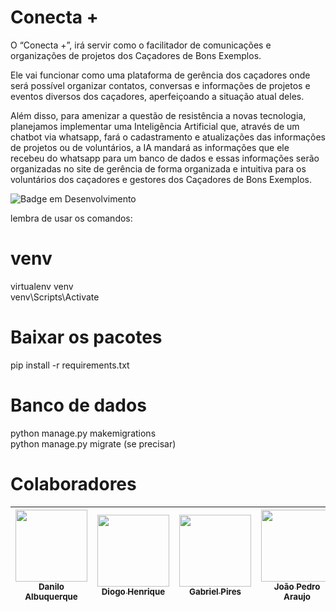 # Conecta +

O “Conecta +”, irá servir como o facilitador de comunicações e organizações de projetos dos Caçadores de Bons Exemplos. 

Ele vai funcionar como uma plataforma de gerência dos caçadores onde será possível organizar contatos, conversas e informações de projetos e eventos diversos dos caçadores, aperfeiçoando a situação atual deles. 

Além disso, para amenizar a questão de resistência a novas tecnologia, planejamos implementar uma Inteligência Artificial que, através de um chatbot via whatsapp, fará o cadastramento e atualizações das informações de projetos ou de voluntários, a IA mandará as informações que ele recebeu do whatsapp para um banco de dados e essas informações serão organizadas no site de gerência de forma organizada e intuitiva para os voluntários dos caçadores e gestores dos Caçadores de Bons Exemplos.

![Badge em Desenvolvimento](http://img.shields.io/static/v1?label=STATUS&message=EM%20DESENVOLVIMENTO&color=GREEN&style=for-the-badge)

lembra de usar os comandos:<br>


# venv
virtualenv venv<br>
venv\Scripts\Activate<br>


# Baixar os pacotes
pip install -r requirements.txt<br>


# Banco de dados
python manage.py makemigrations<br>
python manage.py migrate (se precisar)<br>


# Colaboradores

| [<img loading="lazy" src="https://avatars.githubusercontent.com/u/114592376?s=48&v=4" width=115><br><sub>Danilo Albuquerque</sub>](https://github.com/dan-albuquerque) |  [<img loading="lazy" src="https://avatars.githubusercontent.com/u/116087739?v=4" width=115><br><sub>Diogo Henrique</sub>](https://github.com/Fiend3333) |  [<img loading="lazy" src="https://avatars.githubusercontent.com/u/111147078?s=48&v=4" width=115><br><sub>Gabriel Pires</sub>](https://github.com/gabrielpires-1) |  [<img loading="lazy" src="https://avatars.githubusercontent.com/u/125616055?s=64&v=4" width=115><br><sub>João Pedro Araujo</sub>](https://github.com/joaopedrofds) |  [<img loading="lazy" src="https://avatars.githubusercontent.com/u/117311923?s=64&v=4" width=115><br><sub>Matheus Canel</sub>](https://github.com/matheuscanel) |  [<img loading="lazy" src="https://avatars.githubusercontent.com/u/103130662?v=4" width=115><br><sub>Yara Rodrigues</sub>](https://github.com/Yara-R) |
| :---: | :---: | :---: | :---: | :---: | :---: |

